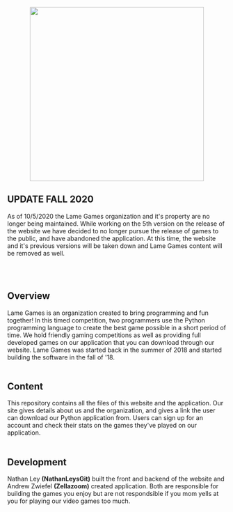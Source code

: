 <p align="center">
  <img src="https://raw.githubusercontent.com/nathanleysgit/lame-games/master/src/img/title.jpg" height="400" width="400"/>
</p>

## UPDATE FALL 2020
As of 10/5/2020 the Lame Games organization and it's property are no longer being maintained. While working on the 5th version on the release of the website we have decided to no longer pursue the release of games to the public, and have abandoned the application. At this time, the website and it's previous versions will be taken down and Lame Games content will be removed as well.

<br></br>
## Overview
Lame Games is an organization created to bring programming and fun together! In this timed competition, two programmers use the Python programming language to create the best game possible in a short period of time. We hold friendly gaming competitions as well as providing full developed games on our application that you can download through our website. Lame Games was started back in the summer of 2018 and started building the software in the fall of '18. <br><br>

## Content
This repository contains all the files of this website and the application. Our site gives details about us and the organization, and gives a link the user can download our Python application from. Users can sign up for an account and check their stats on the games they've played on our application.<br><br>

## Development
Nathan Ley <b>(NathanLeysGit)</b> built the front and backend of the website and Andrew Zwiefel <b>(Zellazoom)</b> created
application. Both are responsible for building the games you enjoy but are not respondsible if you mom yells at you for playing our video games too much. <br><br>
